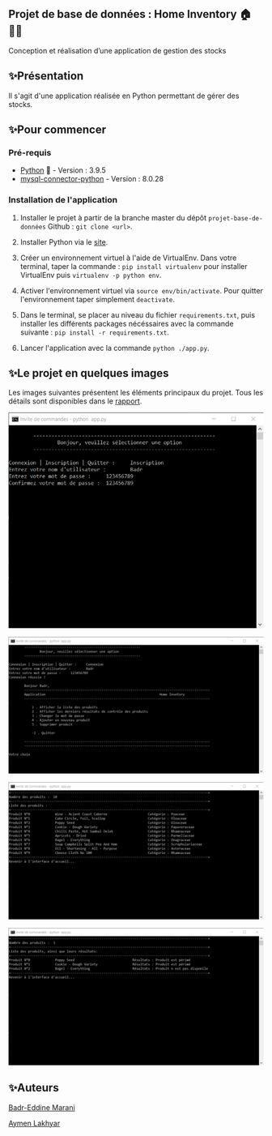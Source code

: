## Projet de base de données : Home Inventory 🏠👨‍💻
Conception et réalisation d’une application de gestion des stocks  

## ✨Présentation
Il s'agit d'une application réalisée en Python permettant de gérer des stocks.


## ✨Pour commencer

### Pré-requis
- [Python](https://www.python.org/) 🐍 - Version : 3.9.5
- [mysql-connector-python]() - Version : 8.0.28

### Installation de l'application
1. Installer le projet à partir de la branche master du dépôt `projet-base-de-données` Github : `git clone <url>`.

1. Installer Python via le [site](https://www.python.org/downloads/).

1. Créer un environnement virtuel à l'aide de VirtualEnv. Dans votre terminal, taper la commande : `pip install virtualenv` pour installer VirtualEnv puis `virtualenv -p python env`.

1. Activer l'environnement virtuel via `source env/bin/activate`. Pour quitter l'environnement taper simplement `deactivate`.

1. Dans le terminal, se placer au niveau du fichier `requirements.txt`, puis installer les différents packages nécéssaires avec la commande suivante : `pip install -r requirements.txt`.

1. Lancer l'application avec la commande `python ./app.py`.

## ✨Le projet en quelques images
Les images suivantes présentent les éléments principaux du projet. Tous les détails sont disponibles dans le [rapport]().

![Eléments du projet](rapport/figures/img1.png)

![Eléments du projet](rapport/figures/img2.png)

![Eléments du projet](rapport/figures/img3.png)

![Eléments du projet](rapport/figures/img4.png)

## ✨Auteurs
[Badr-Eddine Marani](mailto:badr-eddine.marani@centrale-casablanca.ma)

[Aymen Lakhyar](mailto:aymen.lakhyar@centrale-casablanca.ma)
